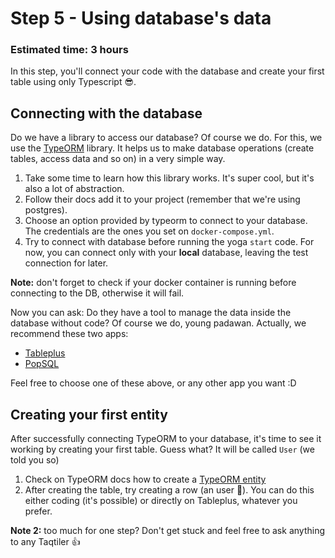 # Step 5 - Using database's data
### Estimated time: 3 hours

In this step, you'll connect your code with the database and create your first table using only Typescript 😎.

## Connecting with the database

Do we have a library to access our database? Of course we do. For this, we use the [TypeORM](https://typeorm.io/#/) library. It helps us to make database operations (create tables, access data and so on) in a very simple way.

1. Take some time to learn how this library works. It's super cool, but it's also a lot of abstraction.
1. Follow their docs add it to your project (remember that we're using postgres).
1. Choose an option provided by typeorm to connect to your database. The credentials are the ones you set on `docker-compose.yml`.
1. Try to connect with database before running the yoga `start` code. For now, you can connect only with your **local** database, leaving the test connection for later.

**Note:** don't forget to check if your docker container is running before connecting to the DB, otherwise it will fail.

Now you can ask: Do they have a tool to manage the data inside the database without code? Of course we do, young padawan. Actually, we recommend these two apps:
- [Tableplus](https://tableplus.io/)
- [PopSQL](https://popsql.com/)

Feel free to choose one of these above, or any other app you want :D

## Creating your first entity

After successfully connecting TypeORM to your database, it's time to see it working by creating your first table. Guess what? It will be called `User` (we told you so)

1. Check on TypeORM docs how to create a [TypeORM entity](https://github.com/typeorm/typeorm/blob/master/docs/entities.md#what-is-entity)
1. After creating the table, try creating a row (an user 🙆‍). You can do this either coding (it's possible) or directly on Tableplus, whatever you prefer.

**Note 2:** too much for one step? Don't get stuck and feel free to ask anything to any Taqtiler 👍
